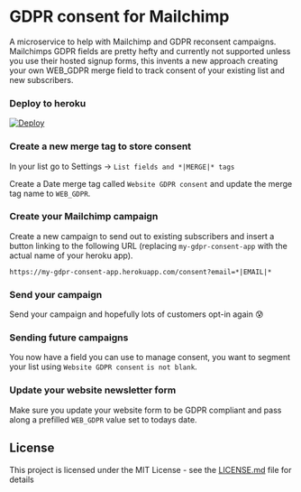 # GDPR consent for Mailchimp

A microservice to help with Mailchimp and GDPR reconsent campaigns. Mailchimps GDPR fields are pretty hefty and currently not supported unless you use their hosted signup forms, this invents a new approach creating your own WEB_GDPR merge field to track consent of your existing list and new subscribers.

### Deploy to heroku

[![Deploy](https://www.herokucdn.com/deploy/button.svg)](https://heroku.com/deploy)

### Create a new merge tag to store consent

In your list go to Settings -> `List fields and *|MERGE|* tags`

Create a Date merge tag called `Website GDPR consent` and update the merge tag name to `WEB_GDPR`.

### Create your Mailchimp campaign

Create a new campaign to send out to existing subscribers and insert a button linking to the following URL (replacing `my-gdpr-consent-app` with the actual name of your heroku app).

```
https://my-gdpr-consent-app.herokuapp.com/consent?email=*|EMAIL|*
```

### Send your campaign

Send your campaign and hopefully lots of customers opt-in again 😰

### Sending future campaigns

You now have a field you can use to manage consent, you want to segment your list using `Website GDPR consent` `is not blank`.

### Update your website newsletter form

Make sure you update your website form to be GDPR compliant and pass along a prefilled `WEB_GDPR` value set to todays date.

## License

This project is licensed under the MIT License - see the [LICENSE.md](LICENSE.md) file for details
